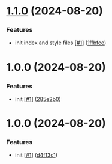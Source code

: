 # [1.1.0](https://github.com/d3p1/3d-css-perspective-sphere/compare/v1.0.0...v1.1.0) (2024-08-20)


### Features

* init index and style files [[#1](https://github.com/d3p1/3d-css-perspective-sphere/issues/1)] ([1ffbfce](https://github.com/d3p1/3d-css-perspective-sphere/commit/1ffbfcef614aeabd4fe3ebe988f66a07bdda66b7))

# 1.0.0 (2024-08-20)


### Features

* init [[#1](https://github.com/d3p1/3d-css-perspective-sphere/issues/1)] ([285e2b0](https://github.com/d3p1/3d-css-perspective-sphere/commit/285e2b0334b9ac64832a8fd2dfe6a3dd1a377d76))

# 1.0.0 (2024-08-20)


### Features

* init [[#1](https://github.com/d3p1/base-css-template/issues/1)] ([d4f13c1](https://github.com/d3p1/base-css-template/commit/d4f13c1ab002cc7a8f9e75aef2af0ca90a5254f2))
